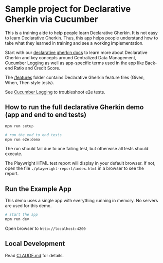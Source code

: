 # Sample project for Declarative Gherkin via Cucumber

This is a training aide to help people learn Declarative Gherkin. It is not
easy to learn Declarative Gherkin. Thus, this app helps people understand how
to take what they learned in training and see a working implementation.

Start with our [declarative gherkin docs](./docs/declarative-gherkin.md) to learn more about Declarative Gherkin and key concepts around Centralized Data Management, Cucumber Logging as well as app-specific terms used in the app like Back-end Ratio and Credit Score.

The [/features](./features) folder contains Declarative Gherkin feature files (Given, When, Then style tests).

See [Cucumber Logging](./docs/cucumber-logging.md) to troubleshoot e2e tests.

## How to run the full declarative Gherkin demo (app and end to end tests)

```bash
npm run setup

# run the end to end tests
npm run e2e:demo
```

The run should fail due to one failing test, but otherwise all tests should execute.

The Playwright HTML test report will display in your default browser. If not, open the file `./playwright-report/index.html` in a browser to see the report.

## Run the Example App

This demo uses a single app with everything running in memory. No servers are
used for this demo.

```bash
# start the app
npm run dev
```

Open browser to `http://localhost:4200`

## Local Development

Read [CLAUDE.md](./CLAUDE.md) for details.
